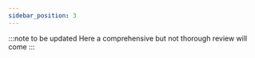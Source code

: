 ```yaml
---
sidebar_position: 3
---
```

:::note to be updated
Here a comprehensive but not thorough review will come
:::